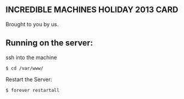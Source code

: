 INCREDIBLE MACHINES HOLIDAY 2013 CARD
--------------------------------------------

Brought to you by us.

Running on the server:
---------------------

ssh into the machine

	$ cd /var/www/

Restart the  Server:

	$ forever restartall

